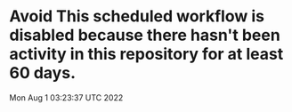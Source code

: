 # Avoid This scheduled workflow is disabled because there hasn't been activity in this repository for at least 60 days.
Mon Aug  1 03:23:37 UTC 2022

